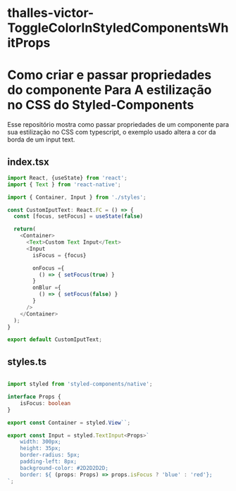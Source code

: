 # thalles-victor-ToggleColorInStyledComponentsWhitProps
<h1> Como criar e passar propriedades do componente Para A estilização no CSS do Styled-Components </h1>
Esse repositório mostra como passar propriedades de um componente para sua estilização no CSS com typescript, o exemplo usado altera a cor da
borda de um input text.

<h2>index.tsx</h2>

```typescript
import React, {useState} from 'react';
import { Text } from 'react-native';

import { Container, Input } from './styles';

const CustomIputText: React.FC = () => {
  const [focus, setFocus] = useState(false)

  return(
    <Container>
      <Text>Custom Text Input</Text>
      <Input
        isFocus = {focus}

        onFocus ={
          () => { setFocus(true) }
        }
        onBlur ={
          () => { setFocus(false) }
        }
      />
    </Container>
  );
}

export default CustomIputText;
```

<h2>styles.ts</h2>

```typescript

import styled from 'styled-components/native';

interface Props {
    isFocus: boolean
}

export const Container = styled.View``;

export const Input = styled.TextInput<Props>`
    width: 300px;
    height: 35px;
    border-radius: 5px;
    padding-left: 8px;
    background-color: #2D2D2D2D;
    border: ${ (props: Props) => props.isFocus ? 'blue' : 'red'};
`;

```
